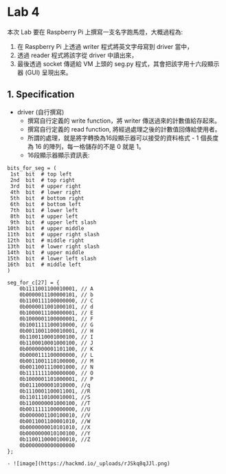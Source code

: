 # Lab 4 
本次 Lab 要在 Raspberry Pi 上撰寫一支名字跑馬燈，大概過程為:
1. 在 Raspberry Pi 上透過 writer 程式將英文字母寫到 driver 當中，
2. 透過 reader 程式將該字從 driver 中讀出來，
3. 最後透過 socket 傳遞給 VM 上頭的 seg.py 程式，其會把該字用十六段顯示器 (GUI) 呈現出來。

## 1. Specification
- driver (自行撰寫)
  - 撰寫自行定義的 write function，將 writer 傳送過來的計數值給存起來。
  - 撰寫自行定義的 read function, 將經過處理之後的計數值回傳給使用者。
  - 所謂的處理，就是將字轉換為16段顯示器可以接受的資料格式 - 1 個長度為 16 的陣列，每一格儲存的不是 0 就是 1。
  - 16段顯示器顯示資訊表:
```
bits_for_seg = (
​​​​ 1st  bit  # top left
​​​​ 2nd  bit  # top right
​​​​ 3rd  bit  # upper right
​​​​ 4th  bit  # lower right
​​​​ 5th  bit  # bottom right
​​​​ 6th  bit  # bottom left
​​​​ 7th  bit  # lower left
​​​​ 8th  bit  # upper left
​​​​ 9th  bit  # upper left slash
​​​​10th  bit  # upper middle
​​​​11th  bit  # upper right slash
​​​​12th  bit  # middle right
​​​​13th  bit  # lower right slash
​​​​14th  bit  # upper middle
​​​​15th  bit  # lower left slash
​​​​16th  bit  # middle left
​​​​)
​​​​
​​​​seg_for_c[27] = {
​​​​    0b1111001100010001, // A
​​​​    0b0000011100000101, // b
​​​​    0b1100111100000000, // C
​​​​    0b0000011001000101, // d
​​​​    0b1000011100000001, // E
​​​​    0b1000001100000001, // F
​​​​    0b1001111100010000, // G
​​​​    0b0011001100010001, // H
​​​​    0b1100110001000100, // I
​​​​    0b1100010001000100, // J
​​​​    0b0000000001101100, // K
​​​​    0b0000111100000000, // L
​​​​    0b0011001110100000, // M
​​​​    0b0011001110001000, // N
​​​​    0b1111111100000000, // O
​​​​    0b1000001101000001, // P
​​​​    0b0111000001010000, //q
​​​​    0b1110001100011001, //R
​​​​    0b1101110100010001, //S
​​​​    0b1100000001000100, //T
​​​​    0b0011111100000000, //U
​​​​    0b0000001100100010, //V
​​​​    0b0011001100001010, //W
​​​​    0b0000000010101010, //X
​​​​    0b0000000010100100, //Y
​​​​    0b1100110000100010, //Z
​​​​    0b0000000000000000
​​​​};
```
    - ![image](https://hackmd.io/_uploads/rJSkq8qJJl.png)
